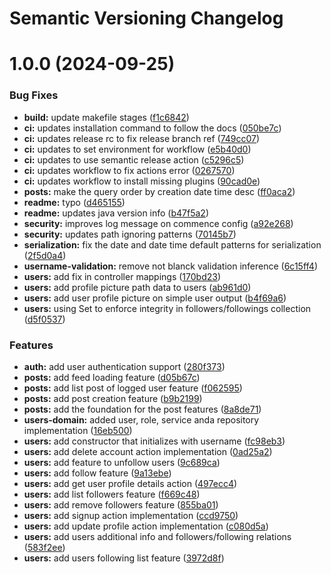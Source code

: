 # Semantic Versioning Changelog

# 1.0.0 (2024-09-25)


### Bug Fixes

* **build:** update makefile stages ([f1c6842](https://github.com/rafael-rollo/tuitr-api/commit/f1c6842416b654724f1d515aef3b42e9d84636f1))
* **ci:** updates installation command to follow the docs ([050be7c](https://github.com/rafael-rollo/tuitr-api/commit/050be7cb8ccd43499a12f840a6a3ec750fc2e7b7))
* **ci:** updates release rc to fix release branch ref ([749cc07](https://github.com/rafael-rollo/tuitr-api/commit/749cc076ee83a87fa0552672ed6fe8921527de66))
* **ci:** updates to set environment for workflow ([e5b40d0](https://github.com/rafael-rollo/tuitr-api/commit/e5b40d070b832d01d05b53e7e6d731d1567570c0))
* **ci:** updates to use semantic release action ([c5296c5](https://github.com/rafael-rollo/tuitr-api/commit/c5296c59cac8bdd046e83602f3150fed5c7f1d38))
* **ci:** updates workflow to fix actions error ([0267570](https://github.com/rafael-rollo/tuitr-api/commit/02675709a952171be73154859c87cb0a45164db7))
* **ci:** updates workflow to install missing plugins ([90cad0e](https://github.com/rafael-rollo/tuitr-api/commit/90cad0ee10abb4572439d06832c9abc9b24bddc8))
* **posts:** make the query order by creation date time desc ([ff0aca2](https://github.com/rafael-rollo/tuitr-api/commit/ff0aca261f00542b46c5b3519e7f43b68fe67f6a))
* **readme:** typo ([d465155](https://github.com/rafael-rollo/tuitr-api/commit/d465155585ec96a1d11fd0680b2d210ba1596646))
* **readme:** updates java version info ([b47f5a2](https://github.com/rafael-rollo/tuitr-api/commit/b47f5a2605512b68aade8d5f62310f3ecbe7769a))
* **security:** improves log message on commence config ([a92e268](https://github.com/rafael-rollo/tuitr-api/commit/a92e2687eaae2d6aee95e341db03d11c0f9aae82))
* **security:** updates path ignoring patterns ([70145b7](https://github.com/rafael-rollo/tuitr-api/commit/70145b73d906d6170faee575e4f89ea52ac73234))
* **serialization:** fix the date and date time default patterns for serialization ([2f5d0a4](https://github.com/rafael-rollo/tuitr-api/commit/2f5d0a4cad47089b60bed073b2a491b655e7218d))
* **username-validation:** remove not blanck validation inference ([6c15ff4](https://github.com/rafael-rollo/tuitr-api/commit/6c15ff4a27ba2a70d5aef05a5c85f47aa7c8725a))
* **users:** add fix in controller mappings ([170bd23](https://github.com/rafael-rollo/tuitr-api/commit/170bd23806b74bae9e66ccc32c432ddbdace2a60))
* **users:** add profile picture path data to users ([ab961d0](https://github.com/rafael-rollo/tuitr-api/commit/ab961d03bb5a9b68b2da9390a6c280e7c6ecb48e))
* **users:** add user profile picture on simple user output ([b4f69a6](https://github.com/rafael-rollo/tuitr-api/commit/b4f69a68aac0d3093140275a8bfa689f27d4da56))
* **users:** using Set to enforce integrity in followers/followings collection ([d5f0537](https://github.com/rafael-rollo/tuitr-api/commit/d5f0537a82eeef1c14bcb6ab0fb82c41a68d8c86))


### Features

* **auth:** add user authentication support ([280f373](https://github.com/rafael-rollo/tuitr-api/commit/280f3731a8b09e1c8d541b3cd65654acb120f433))
* **posts:** add feed loading feature ([d05b67c](https://github.com/rafael-rollo/tuitr-api/commit/d05b67c57f4cbb4b12d426c6b1d899b34ed6814e))
* **posts:** add list post of logged user feature ([f062595](https://github.com/rafael-rollo/tuitr-api/commit/f06259581d10ae93d9ed55f1fd59889c5176a222))
* **posts:** add post creation feature ([b9b2199](https://github.com/rafael-rollo/tuitr-api/commit/b9b21991b9c9382c3584fb054aaa6fc8cd9ea0f6))
* **posts:** add the foundation for the post features ([8a8de71](https://github.com/rafael-rollo/tuitr-api/commit/8a8de71eb0f7c7f532fa68dcbe3b781bacb2c47a))
* **users-domain:** added user, role, service anda repository implementation ([16eb500](https://github.com/rafael-rollo/tuitr-api/commit/16eb5008b17d68f76d15588c317a6df22f564c2f))
* **users:** add constructor that initializes with username ([fc98eb3](https://github.com/rafael-rollo/tuitr-api/commit/fc98eb3b13205c0386183b8d7cd13cbd1f9431d4))
* **users:** add delete account action implementation ([0ad25a2](https://github.com/rafael-rollo/tuitr-api/commit/0ad25a2b2db21c75ded5ab0946898698ecf477cc))
* **users:** add feature to unfollow users ([9c689ca](https://github.com/rafael-rollo/tuitr-api/commit/9c689ca0298a3d58308020e6bd57ea7479e9158b))
* **users:** add follow feature ([9a13ebe](https://github.com/rafael-rollo/tuitr-api/commit/9a13ebe7705bf328e42a8ba6abd1ff747b487092))
* **users:** add get user profile details action ([497ecc4](https://github.com/rafael-rollo/tuitr-api/commit/497ecc46eb19760dd74322186f37e9c234ee4106))
* **users:** add list followers feature ([f669c48](https://github.com/rafael-rollo/tuitr-api/commit/f669c48570ea56c3f7f755003a388f2a46166561))
* **users:** add remove followers feature ([855ba01](https://github.com/rafael-rollo/tuitr-api/commit/855ba010bfb63e572a9b6192ee39a99f076ff3c0))
* **users:** add signup action implementation ([ccd9750](https://github.com/rafael-rollo/tuitr-api/commit/ccd9750d117deaf168f5a4e9a515dd5240b12e74))
* **users:** add update profile action implementation ([c080d5a](https://github.com/rafael-rollo/tuitr-api/commit/c080d5a7e35d4bc066f021df51620176111ecb9b))
* **users:** add users additional info and followers/following relations ([583f2ee](https://github.com/rafael-rollo/tuitr-api/commit/583f2ee972c0ed83dd0b5ba2c124476b1067cd75))
* **users:** add users following list feature ([3972d8f](https://github.com/rafael-rollo/tuitr-api/commit/3972d8f9c112a41b07defe67165b3e7b2567b3a4))
